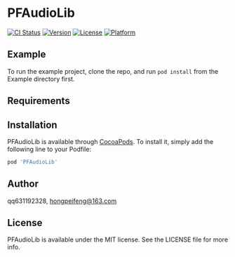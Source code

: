 # PFAudioLib

[![CI Status](https://img.shields.io/travis/qq631192328/PFAudioLib.svg?style=flat)](https://travis-ci.org/qq631192328/PFAudioLib)
[![Version](https://img.shields.io/cocoapods/v/PFAudioLib.svg?style=flat)](https://cocoapods.org/pods/PFAudioLib)
[![License](https://img.shields.io/cocoapods/l/PFAudioLib.svg?style=flat)](https://cocoapods.org/pods/PFAudioLib)
[![Platform](https://img.shields.io/cocoapods/p/PFAudioLib.svg?style=flat)](https://cocoapods.org/pods/PFAudioLib)

## Example

To run the example project, clone the repo, and run `pod install` from the Example directory first.

## Requirements

## Installation

PFAudioLib is available through [CocoaPods](https://cocoapods.org). To install
it, simply add the following line to your Podfile:

```ruby
pod 'PFAudioLib'
```

## Author

qq631192328, hongpeifeng@163.com

## License

PFAudioLib is available under the MIT license. See the LICENSE file for more info.
